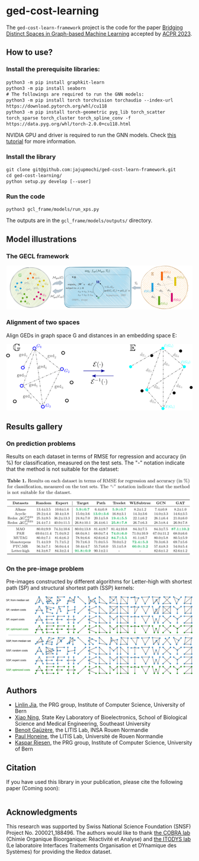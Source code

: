# ged-cost-learning

The `ged-cost-learn-framework` project is the code for the paper 
[Bridging Distinct Spaces in Graph-based Machine Learning](whatwhat?) accepted 
by [ACPR 2023](https://ericlab.org/acpr2023/).

## How to use?

### Install the prerequisite libraries:

```
python3 -m pip install graphkit-learn
python3 -m pip install seaborn
# The followings are required to run the GNN models:
python3 -m pip install torch torchvision torchaudio --index-url https://download.pytorch.org/whl/cu118
python3 -m pip install torch-geometric pyg_lib torch_scatter torch_sparse torch_cluster torch_spline_conv -f https://data.pyg.org/whl/torch-2.0.0+cu118.html
```

NVIDIA GPU and driver is required to run the GNN models. 
Check [this tutorial](https://zhuanlan.zhihu.com/p/634250809) for more information.

### Install the library

```
git clone git@github.com:jajupmochi/ged-cost-learn-framework.git
cd ged-cost-learning/
python setup.py develop [--user]
```

### Run the code

```
python3 gcl_frame/models/run_xps.py
```

The outputs are in the `gcl_frame/models/outputs/` directory.

## Model illustrations

### The GECL framework

![gecl-framework](gcl_frame/figures/gecl_framework.svg)

### Alignment of two spaces

Align GEDs in graph space G and distances in an embedding space E:

![spaces-alignment](gcl_frame/figures/align_ged_n_embed_spaces.svg)

## Results gallery

### On prediction problems

Results on each dataset in terms of RMSE for regression and accuracy (in %) for classification, measured on the test sets. The "-" notation indicate that the method is not suitable for the dataset:

![prediction-results](gcl_frame/figures/gecl-pred-results.png)

### On the pre-image problem

Pre-images constructed by different algorithms for Letter-high with shortest path (SP) and structural shortest path (SSP) kernels:

![pre-images-of-letters-medians](gcl_frame/figures/median_graphs_letter-h.svg)

## Authors

* [Linlin Jia](https://jajupmochi.github.io/), the PRG group, Institute of Computer Science, University of Bern
* [Xiao Ning](https://xiao-nx.github.io/), State Key Laboratory of Bioelectronics, School of Biological Science and Medical Engineering, Southeast University
* [Benoit Gaüzère](https://bgauzere.github.io/), the LITIS Lab, INSA Rouen Normandie
* [Paul Honeine](https://honeine.fr/wp/), the LITIS Lab, Université de Rouen Normandie
* [Kaspar Riesen](https://prg.inf.unibe.ch/index.php/people/kaspar-riesen/), the PRG group, Institute of Computer Science, University of Bern

## Citation

If you have used this library in your publication, please cite the following paper (Coming soon):

```

```

## Acknowledgments

This research was supported by Swiss National Science Foundation (SNSF) Project 
No. 200021_188496. The authors would like to thank [the COBRA lab](https://www.lab-cobra.fr/cobra/) 
(Chimie Organique Bioorganique: Réactivité et Analyse) and 
[the ITODYS lab](https://www.itodys.univ-paris-diderot.fr/fr/) 
(Le laboratoire Interfaces Traitements Organisation et
DYnamique des Systèmes) for providing the Redox dataset.
